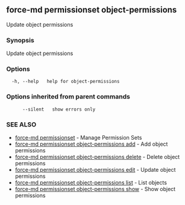 ## force-md permissionset object-permissions

Update object permissions

### Synopsis

Update object permissions

### Options

```
  -h, --help   help for object-permissions
```

### Options inherited from parent commands

```
      --silent   show errors only
```

### SEE ALSO

* [force-md permissionset](force-md_permissionset.md)	 - Manage Permission Sets
* [force-md permissionset object-permissions add](force-md_permissionset_object-permissions_add.md)	 - Add object permissions
* [force-md permissionset object-permissions delete](force-md_permissionset_object-permissions_delete.md)	 - Delete object permissions
* [force-md permissionset object-permissions edit](force-md_permissionset_object-permissions_edit.md)	 - Update object permissions
* [force-md permissionset object-permissions list](force-md_permissionset_object-permissions_list.md)	 - List objects
* [force-md permissionset object-permissions show](force-md_permissionset_object-permissions_show.md)	 - Show object permissions

